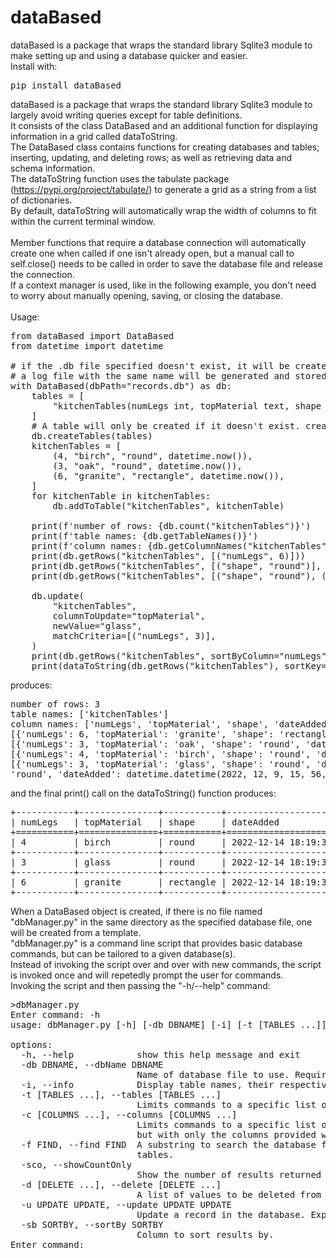 # dataBased
dataBased is a package that wraps the standard library Sqlite3 module to make setting up and using a database quicker and easier.<br>
Install with:
<pre>pip install dataBased</pre>
dataBased is a package that wraps the standard library Sqlite3 module to largely avoid writing queries except for table definitions.<br>
It consists of the class DataBased and an additional function for displaying information in a grid called dataToString.<br>
The DataBased class contains functions for creating databases and tables; inserting, updating, and deleting rows; 
as well as retrieving data and schema information.<br>
The dataToString function uses the tabulate package (https://pypi.org/project/tabulate/) to generate a grid as a string from a list of dictionaries.<br>
By default, dataToString will automatically wrap the width of columns to fit within the current terminal window.<br><br>
Member functions that require a database connection will
automatically create one when called if one isn't already open,
but a manual call to self.close() needs to be called in order to
save the database file and release the connection.<br>
If a context manager is used, like in the following example, you don't need to worry about manually opening, saving, or closing the database.<br>
<br>
Usage:
<pre>
from dataBased import DataBased
from datetime import datetime

# if the .db file specified doesn't exist, it will be created
# a log file with the same name will be generated and stored in the same directory
with DataBased(dbPath="records.db") as db:
    tables = [
        "kitchenTables(numLegs int, topMaterial text, shape text, dateAdded timestamp)"
    ]
    # A table will only be created if it doesn't exist. createTables() will not overwrite an existing table.
    db.createTables(tables)
    kitchenTables = [
        (4, "birch", "round", datetime.now()),
        (3, "oak", "round", datetime.now()),
        (6, "granite", "rectangle", datetime.now()),
    ]
    for kitchenTable in kitchenTables:
        db.addToTable("kitchenTables", kitchenTable)

    print(f'number of rows: {db.count("kitchenTables")}')
    print(f'table names: {db.getTableNames()}')
    print(f'column names: {db.getColumnNames("kitchenTables")}')
    print(db.getRows("kitchenTables", [("numLegs", 6)]))
    print(db.getRows("kitchenTables", [("shape", "round")], sortByColumn="numLegs"))
    print(db.getRows("kitchenTables", [("shape", "round"), ("numLegs", 4)]))

    db.update(
        "kitchenTables",
        columnToUpdate="topMaterial",
        newValue="glass",
        matchCriteria=[("numLegs", 3)],
    )
    print(db.getRows("kitchenTables", sortByColumn="numLegs"))
    print(dataToString(db.getRows("kitchenTables"), sortKey="topMaterial"))
</pre>
produces:
<pre>
number of rows: 3
table names: ['kitchenTables']
column names: ['numLegs', 'topMaterial', 'shape', 'dateAdded']
[{'numLegs': 6, 'topMaterial': 'granite', 'shape': 'rectangle', 'dateAdded': datetime.datetime(2022, 12, 9, 15, 56, 56, 543549)}]
[{'numLegs': 3, 'topMaterial': 'oak', 'shape': 'round', 'dateAdded': datetime.datetime(2022, 12, 9, 15, 56, 56, 543549)}, {'numLegs': 4, 'topMaterial': 'birch', 'shape': 'round', 'dateAdded': datetime.datetime(2022, 12, 9, 15, 56, 56, 543549)}]
[{'numLegs': 4, 'topMaterial': 'birch', 'shape': 'round', 'dateAdded': datetime.datetime(2022, 12, 9, 15, 56, 56, 543549)}]
[{'numLegs': 3, 'topMaterial': 'glass', 'shape': 'round', 'dateAdded': datetime.datetime(2022, 12, 9, 15, 56, 56, 543549)}, {'numLegs': 4, 'topMaterial': 'birch', 'shape': 
'round', 'dateAdded': datetime.datetime(2022, 12, 9, 15, 56, 56, 543549)}, {'numLegs': 6, 'topMaterial': 'granite', 'shape': 'rectangle', 'dateAdded': datetime.datetime(2022, 12, 9, 15, 56, 56, 543549)}]
</pre>
and the final print() call on the dataToString() function produces:
<pre>
+-----------+---------------+-----------+----------------------------+
| numLegs   | topMaterial   | shape     | dateAdded                  |
+===========+===============+===========+============================+
| 4         | birch         | round     | 2022-12-14 18:19:31.501745 |
+-----------+---------------+-----------+----------------------------+
| 3         | glass         | round     | 2022-12-14 18:19:31.501745 |
+-----------+---------------+-----------+----------------------------+
| 6         | granite       | rectangle | 2022-12-14 18:19:31.501745 |
+-----------+---------------+-----------+----------------------------+
</pre>
When a DataBased object is created, if there is no file named "dbManager.py"
in the same directory as the specified database file, one will be created from
a template.<br>
"dbManager.py" is a command line script that provides basic database commands,
but can be tailored to a given database(s).<br>
Instead of invoking the script over and over with new commands,
the script is invoked once and will repetedly prompt the user for commands.<br>
Invoking the script and then passing the "-h/--help" command:
<pre>
>dbManager.py
Enter command: -h
usage: dbManager.py [-h] [-db DBNAME] [-i] [-t [TABLES ...]] [-c [COLUMNS ...]] [-f FIND] [-sco] [-d [DELETE ...]] [-u UPDATE UPDATE] [-sb SORTBY]

options:
  -h, --help            show this help message and exit
  -db DBNAME, --dbName DBNAME
                        Name of database file to use. Required on the first loop if no default is set, but subsequent loops will resuse the same database unless a new one is provided through this arg.
  -i, --info            Display table names, their respective columns, and how many records they contain. If a -t/--tables arg is passed, just the columns and row count for those tables will be shown.
  -t [TABLES ...], --tables [TABLES ...]
                        Limits commands to a specific list of tables. Optional for some commands, required for others. If this is the only arg given (besides -db if not already set), the whole table will be printed to the terminal.
  -c [COLUMNS ...], --columns [COLUMNS ...]
                        Limits commands to a specific list of columns. Optional for some commands, required for others. If this and -t are the only args given (besides -db if not already set), the whole table will be printed to the terminal,
                        but with only the columns provided with this arg.
  -f FIND, --find FIND  A substring to search the database for. If a -c/--columns arg(s) is not given, the values will be matched against all columns. Similarly, if a -t/--tables arg(s) is not given, the values will be searched for in all
                        tables.
  -sco, --showCountOnly
                        Show the number of results returned by -f/--find, but don't print the results to the terminal.
  -d [DELETE ...], --delete [DELETE ...]
                        A list of values to be deleted from the database. A -c/--columns arg must be supplied. A -t/--tables arg must be supplied.
  -u UPDATE UPDATE, --update UPDATE UPDATE
                        Update a record in the database. Expects two arguments: the current value and the new value. A -c/--columns arg must be supplied. A -t/--tables arg must be supplied.
  -sb SORTBY, --sortBy SORTBY
                        Column to sort results by.
Enter command:
</pre>